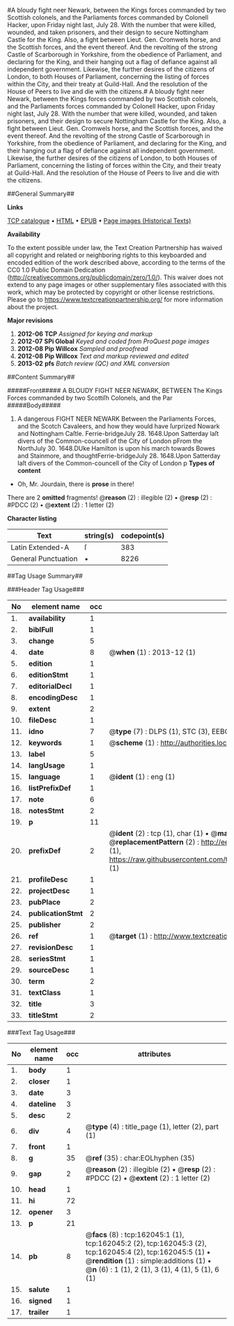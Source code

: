 #A bloudy fight neer Newark, between the Kings forces commanded by two Scottish colonels, and the Parliaments forces commanded by Colonell Hacker, upon Friday night last, July 28. With the number that were killed, wounded, and taken prisoners, and their design to secure Nottingham Castle for the King. Also, a fight between Lieut. Gen. Cromwels horse, and the Scottish forces, and the event thereof. And the revolting of the strong Castle of Scarborough in Yorkshire, from the obedience of Parliament, and declaring for the King, and their hanging out a flag of defiance against all independent government. Likewise, the further desires of the citizens of London, to both Houses of Parliament, concerning the listing of forces within the City, and their treaty at Guild-Hall. And the resolution of the House of Peers to live and die with the citizens.#
A bloudy fight neer Newark, between the Kings forces commanded by two Scottish colonels, and the Parliaments forces commanded by Colonell Hacker, upon Friday night last, July 28. With the number that were killed, wounded, and taken prisoners, and their design to secure Nottingham Castle for the King. Also, a fight between Lieut. Gen. Cromwels horse, and the Scottish forces, and the event thereof. And the revolting of the strong Castle of Scarborough in Yorkshire, from the obedience of Parliament, and declaring for the King, and their hanging out a flag of defiance against all independent government. Likewise, the further desires of the citizens of London, to both Houses of Parliament, concerning the listing of forces within the City, and their treaty at Guild-Hall. And the resolution of the House of Peers to live and die with the citizens.

##General Summary##

**Links**

[TCP catalogue](http://www.ota.ox.ac.uk/tcp/)  • 
[HTML](http://tei.it.ox.ac.uk/tcp/Texts-HTML/free/A76/A76880.html)  • 
[EPUB](http://tei.it.ox.ac.uk/tcp/Texts-EPUB/free/A76/A76880.epub) • 
[Page images (Historical Texts)](https://historicaltexts.jisc.ac.uk/eebo-99864487e)

**Availability**

To the extent possible under law, the Text Creation Partnership has waived all copyright and related or neighboring rights to this keyboarded and encoded edition of the work described above, according to the terms of the CC0 1.0 Public Domain Dedication (http://creativecommons.org/publicdomain/zero/1.0/). This waiver does not extend to any page images or other supplementary files associated with this work, which may be protected by copyright or other license restrictions. Please go to https://www.textcreationpartnership.org/ for more information about the project.

**Major revisions**

1. __2012-06__ __TCP__ *Assigned for keying and markup*
1. __2012-07__ __SPi Global__ *Keyed and coded from ProQuest page images*
1. __2012-08__ __Pip Willcox__ *Sampled and proofread*
1. __2012-08__ __Pip Willcox__ *Text and markup reviewed and edited*
1. __2013-02__ __pfs__ *Batch review (QC) and XML conversion*

##Content Summary##

#####Front#####
A BLOUDY FIGHT NEER NEWARK, BETWEEN The Kings Forces commanded by two Scottiſh Colonels, and the Par
#####Body#####

1. A dangerous FIGHT NEER NEWARK Between the Parliaments Forces, and the Scotch Cavaleers, and how they would have ſurprized Nowark and Nottingham Caſtle.
Ferrie-bridgeJuly 28. 1648.Upon Satterday laſt divers of the Common-councell of the City of London pFrom the NorthJuly 30. 1648.DUke Hamilton is upon his march towards Bowes and Stainmore, and thoughtFerrie-bridgeJuly 28. 1648.Upon Satterday laſt divers of the Common-councell of the City of London p
**Types of content**

  * Oh, Mr. Jourdain, there is **prose** in there!

There are 2 **omitted** fragments! 
 @__reason__ (2) : illegible (2)  •  @__resp__ (2) : #PDCC (2)  •  @__extent__ (2) : 1 letter (2)

**Character listing**


|Text|string(s)|codepoint(s)|
|---|---|---|
|Latin Extended-A|ſ|383|
|General Punctuation|•|8226|

##Tag Usage Summary##

###Header Tag Usage###

|No|element name|occ|attributes|
|---|---|---|---|
|1.|__availability__|1||
|2.|__biblFull__|1||
|3.|__change__|5||
|4.|__date__|8| @__when__ (1) : 2013-12 (1)|
|5.|__edition__|1||
|6.|__editionStmt__|1||
|7.|__editorialDecl__|1||
|8.|__encodingDesc__|1||
|9.|__extent__|2||
|10.|__fileDesc__|1||
|11.|__idno__|7| @__type__ (7) : DLPS (1), STC (3), EEBO-CITATION (1), PROQUEST (1), VID (1)|
|12.|__keywords__|1| @__scheme__ (1) : http://authorities.loc.gov/ (1)|
|13.|__label__|5||
|14.|__langUsage__|1||
|15.|__language__|1| @__ident__ (1) : eng (1)|
|16.|__listPrefixDef__|1||
|17.|__note__|6||
|18.|__notesStmt__|2||
|19.|__p__|11||
|20.|__prefixDef__|2| @__ident__ (2) : tcp (1), char (1)  •  @__matchPattern__ (2) : ([0-9\-]+):([0-9IVX]+) (1), (.+) (1)  •  @__replacementPattern__ (2) : http://eebo.chadwyck.com/downloadtiff?vid=$1&page=$2 (1), https://raw.githubusercontent.com/textcreationpartnership/Texts/master/tcpchars.xml#$1 (1)|
|21.|__profileDesc__|1||
|22.|__projectDesc__|1||
|23.|__pubPlace__|2||
|24.|__publicationStmt__|2||
|25.|__publisher__|2||
|26.|__ref__|1| @__target__ (1) : http://www.textcreationpartnership.org/docs/. (1)|
|27.|__revisionDesc__|1||
|28.|__seriesStmt__|1||
|29.|__sourceDesc__|1||
|30.|__term__|2||
|31.|__textClass__|1||
|32.|__title__|3||
|33.|__titleStmt__|2||


###Text Tag Usage###

|No|element name|occ|attributes|
|---|---|---|---|
|1.|__body__|1||
|2.|__closer__|1||
|3.|__date__|3||
|4.|__dateline__|3||
|5.|__desc__|2||
|6.|__div__|4| @__type__ (4) : title_page (1), letter (2), part (1)|
|7.|__front__|1||
|8.|__g__|35| @__ref__ (35) : char:EOLhyphen (35)|
|9.|__gap__|2| @__reason__ (2) : illegible (2)  •  @__resp__ (2) : #PDCC (2)  •  @__extent__ (2) : 1 letter (2)|
|10.|__head__|1||
|11.|__hi__|72||
|12.|__opener__|3||
|13.|__p__|21||
|14.|__pb__|8| @__facs__ (8) : tcp:162045:1 (1), tcp:162045:2 (2), tcp:162045:3 (2), tcp:162045:4 (2), tcp:162045:5 (1)  •  @__rendition__ (1) : simple:additions (1)  •  @__n__ (6) : 1 (1), 2 (1), 3 (1), 4 (1), 5 (1), 6 (1)|
|15.|__salute__|1||
|16.|__signed__|1||
|17.|__trailer__|1||
